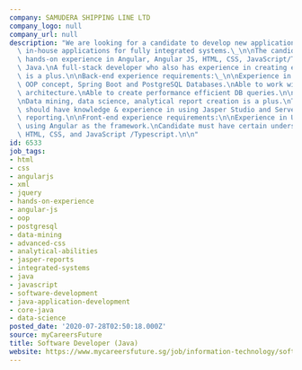 ```yaml
---
company: SAMUDERA SHIPPING LINE LTD
company_logo: null
company_url: null
description: "We are looking for a candidate to develop new applications and to upgrade\
  \ in-house applications for fully integrated systems.\_\n\nThe candidate must have\
  \ hands-on experience in Angular, Angular JS, HTML, CSS, JavaScript/Typescript and\
  \ Java.\nA full-stack developer who also has experience in creating effective reports\
  \ is a plus.\n\nBack-end experience requirements:\_\n\nExperience in core Java,\
  \ OOP concept, Spring Boot and PostgreSQL Databases.\nAble to work with Micro-services\
  \ architecture.\nAble to create performance efficient DB queries.\n\nReports creation:\n\
  \nData mining, data science, analytical report creation is a plus.\nThe candidate\
  \ should have knowledge & experience in using Jasper Studio and Server as our back-end\
  \ reporting.\n\nFront-end experience requirements:\n\nExperience in UI creation\
  \ using Angular as the framework.\nCandidate must have certain understanding of\
  \ HTML, CSS, and JavaScript /Typescript.\n\n"
id: 6533
job_tags:
- html
- css
- angularjs
- xml
- jquery
- hands-on-experience
- angular-js
- oop
- postgresql
- data-mining
- advanced-css
- analytical-abilities
- jasper-reports
- integrated-systems
- java
- javascript
- software-development
- java-application-development
- core-java
- data-science
posted_date: '2020-07-28T02:50:18.000Z'
source: myCareersFuture
title: Software Developer (Java)
website: https://www.mycareersfuture.sg/job/information-technology/software-developer-c1339ff2803838479d4a01085e73d886
---
```

